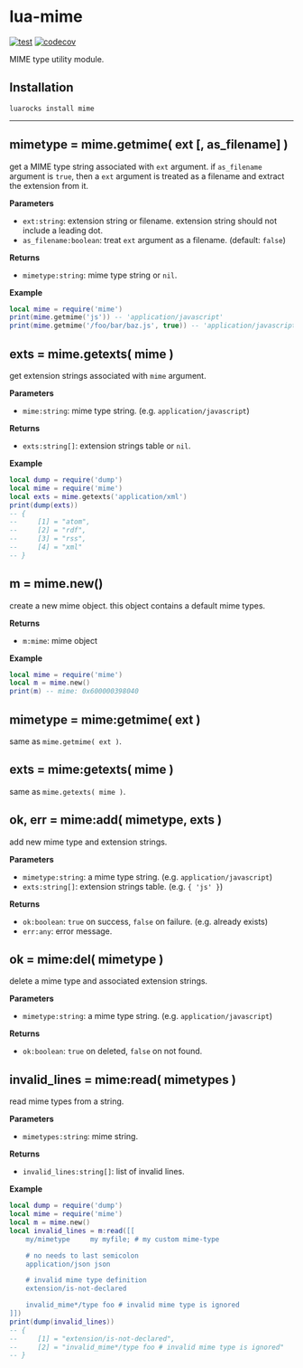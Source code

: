 # lua-mime

[![test](https://github.com/mah0x211/lua-mime/actions/workflows/test.yml/badge.svg)](https://github.com/mah0x211/lua-mime/actions/workflows/test.yml)
[![codecov](https://codecov.io/gh/mah0x211/lua-mime/branch/master/graph/badge.svg)](https://codecov.io/gh/mah0x211/lua-mime)

MIME type utility module.


## Installation

```
luarocks install mime
```

---

## mimetype = mime.getmime( ext [, as_filename] )

get a MIME type string associated with `ext` argument. if `as_filename` argument is `true`, then a `ext` argument is treated as a filename and extract the extension from it.

**Parameters**

- `ext:string`: extension string or filename. extension string should not include a leading dot.
- `as_filename:boolean`: treat `ext` argument as a filename. (default: `false`)

**Returns**

- `mimetype:string`: mime type string or `nil`.

**Example**

```lua
local mime = require('mime')
print(mime.getmime('js')) -- 'application/javascript'
print(mime.getmime('/foo/bar/baz.js', true)) -- 'application/javascript'
```


## exts = mime.getexts( mime )

get extension strings associated with `mime` argument.

**Parameters**

- `mime:string`: mime type string. (e.g. `application/javascript`)

**Returns**

- `exts:string[]`: extension strings table or `nil`.

**Example**

```lua
local dump = require('dump')
local mime = require('mime')
local exts = mime.getexts('application/xml')
print(dump(exts))
-- {
--     [1] = "atom",
--     [2] = "rdf",
--     [3] = "rss",
--     [4] = "xml"
-- }
```


## m = mime.new()

create a new mime object. this object contains a default mime types.

**Returns**

- `m:mime`: mime object

**Example**

```lua
local mime = require('mime')
local m = mime.new()
print(m) -- mime: 0x600000398040
```


## mimetype = mime:getmime( ext )

same as `mime.getmime( ext )`.


## exts = mime:getexts( mime )

same as `mime.getexts( mime )`.


## ok, err = mime:add( mimetype, exts )

add new mime type and extension strings.

**Parameters**

- `mimetype:string`: a mime type string. (e.g. `application/javascript`)
- `exts:string[]`: extension strings table. (e.g. `{ 'js' }`)

**Returns**

- `ok:boolean`: `true` on success, `false` on failure. (e.g. already exists)
- `err:any`: error message.


## ok = mime:del( mimetype )

delete a mime type and associated extension strings.

**Parameters**

- `mimetype:string`: a mime type string. (e.g. `application/javascript`)

**Returns**

- `ok:boolean`: `true` on deleted, `false` on not found.


## invalid_lines = mime:read( mimetypes )

read mime types from a string.

**Parameters**

- `mimetypes:string`: mime string.

**Returns**

- `invalid_lines:string[]`: list of invalid lines.

**Example**

```lua
local dump = require('dump')
local mime = require('mime')
local m = mime.new()
local invalid_lines = m:read([[
    my/mimetype     my myfile; # my custom mime-type

    # no needs to last semicolon
    application/json json

    # invalid mime type definition
    extension/is-not-declared

    invalid_mime*/type foo # invalid mime type is ignored
]])
print(dump(invalid_lines))
-- {
--     [1] = "extension/is-not-declared",
--     [2] = "invalid_mime*/type foo # invalid mime type is ignored"
-- }
```


